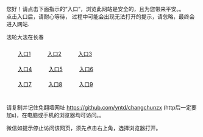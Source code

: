 您好！请点击下面指示的“入口”，浏览此网站是安全的，且为您带来平安。。 <br/>
点击入口后，请耐心等待， 过程中可能会出现无法打开的提示，请忽略，最终会进入网站. </br>

法轮大法在长春<br/>
<div style="padding:10px"><a style="margin:20px" target="_blank" href="https://dm2i9l0bvv5rh.cloudfront.net/2Qpsp?jrnvg" id="ccLink1" rel="nofollow">入口1</a> <a target="_blank" style="margin:20px" href="https://d3aebmj25uxu5x.cloudfront.net/2Qpsp?sjthob" id="ccLink2" rel="nofollow">入口2</a> <a style="margin:20px" target="_blank" href="https://d97309bq3d09o.cloudfront.net/2Qpsp?jsrfpdn" id="ccLink3" rel="nofollow">入口3</a></div>

<div style="padding:10px" ><a style="margin:20px" target="_blank" href="https://dm2i9l0bvv5rh.cloudfront.net/2Qpsp?jrnvg" id="ccLink4" rel="nofollow">入口4</a> <a style="margin:20px" href="https://d3aebmj25uxu5x.cloudfront.net/2Qpsp?sjthob" target="_blank" id="ccLink5" rel="nofollow">入口5</a> <a style="margin:20px" href="https://d97309bq3d09o.cloudfront.net/2Qpsp?jsrfpdn" target="_blank" id="ccLink6" rel="nofollow">入口6</a></div>

<div style="padding:10px"><a style="margin:20px" target="_blank" href="https://dm2i9l0bvv5rh.cloudfront.net/2Qpsp?jrnvg" id="ccLink7" rel="nofollow">入口7</a> <a style="margin:20px" href="https://d3aebmj25uxu5x.cloudfront.net/2Qpsp?sjthob" target="_blank" id="ccLink8" rel="nofollow">入口8</a> <a style="margin:20px" target="_blank" href="https://d97309bq3d09o.cloudfront.net/2Qpsp?jsrfpdn" id="ccLink9" rel="nofollow">入口9</a></div>

<br/>



请复制并记住免翻墙网址 https://github.com/yntd/changchunzx (http后一定要加s)，在电脑或手机的浏览器均可访问。。<br/>

微信如提示停止访问该网页，须先点击右上角，选择浏览器打开。
